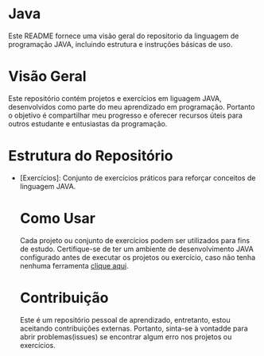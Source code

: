 # Java

Este README fornece uma visão geral do repositorio da linguagem de programação JAVA, incluindo estrutura e instruções básicas de uso.

# **Visão Geral**

Este repositório contém projetos e exercícios em liguagem JAVA, desenvolvidos como parte do meu aprendizado em programação. Portanto o objetivo é compartilhar meu progresso e oferecer recursos úteis para outros estudante e entusiastas da programação.

# **Estrutura do Repositório**

- [Exercícios]: Conjunto de exercícios práticos para reforçar conceitos de linguagem JAVA.

  # **Como Usar**

  Cada projeto ou conjunto de exercícios podem ser utilizados para fins de estudo. Certifique-se de ter um ambiente de desenvolvimento JAVA configurado antes de executar os projetos ou exercício, caso não tenha nenhuma ferramenta [clique aqui](https://www.jetbrains.com/idea/).

  # **Contribuição**

  Este é um repositório pessoal de aprendizado, entretanto, estou aceitando contribuições externas. Portanto, sinta-se à vontadde para abrir problemas(issues) se encontrar algum erro nos projetos ou exercícios.



